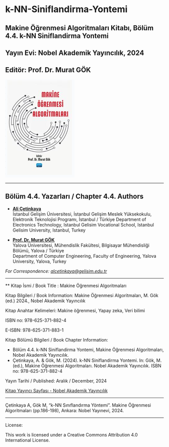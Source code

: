 # k-NN-Siniflandirma-Yontemi

## Makine Öğrenmesi Algoritmaları Kitabı, Bölüm 4.4. k-NN Siniflandirma Yontemi 

## Yayın Evi: Nobel Akademik Yayıncılık, 2024

## Editör: Prof. Dr. Murat GÖK

![AlternatifMetin](https://github.com/acetinkaya/k-NN-Siniflandirma-Yontemi/blob/main/Knn-Bolum.png)

----

## Bölüm 4.4. Yazarları / Chapter 4.4. Authors

- [**Ali Çetinkaya**](https://scholar.google.com.tr/citations?user=XSEW-NcAAAAJ)    
  İstanbul Gelişim Üniversitesi, İstanbul Gelişim Meslek Yüksekokulu, Elektronik Teknolojisi Programı, İstanbul / Türkiye
  Department of Electronics Technology, Istanbul Gelisim Vocational School, Istanbul Gelisim University, Istanbul, Turkey


- [**Prof. Dr. Murat GÖK**](https://scholar.google.com.tr/citations?user=rzFDje4AAAAJ)  
  Yalova Üniversitesi, Mühendislik Fakültesi, Bilgisayar Mühendisliği Bölümü, Yalova / Türkiye  
  Department of Computer Engineering, Faculty of Engineering, Yalova University, Yalova, Turkey
  
*For Correspondence: alcetinkaya@gelisim.edu.tr*

---

** Kitap İsmi / Book Title : Makine Öğrenmesi Algoritmaları

Kitap Bilgileri / Book Information: Makine Öğrenmesi Algoritmaları, M. Gök (ed.) 2024., Nobel Akademik Yayıncılık 

Kitap Anahtar Kelimeleri: Makine öğrenmesi, Yapay zeka, Veri bilimi

ISBN no: 978-625-371-882-4  

E-ISBN: 978-625-371-883-1

Kitap Bölümü Bilgileri / Book Chapter Information:  
* Bölüm 4.4. k-NN Siniflandirma Yontemi, Makine Öğrenmesi Algoritmaları, Nobel Akademik Yayıncılık.  
* Çetinkaya, A. & Gök, M. (2024). k-NN Siniflandirma Yontemi. In: Gök, M. (ed.), Makine Öğrenmesi Algoritmaları. Nobel Akademik Yayıncılık. ISBN no: 978-625-371-882-4

Yayın Tarihi / Published: Aralık / December, 2024

[Kitap Yayıncı Sayfası - Nobel Akademik Yayıncılık](https://www.nobelyayin.com/makine-ogrenmesi-algoritmalari-21633.html)

---

Çetinkaya A, Gök M, “k-NN Sınıflandırma Yöntemi”. Makine Öğrenmesi Algoritmaları (pp.186-198), Ankara: Nobel Yayınevi, 2024.

---

License:

This work is licensed under a Creative Commons Attribution 4.0 International License.
